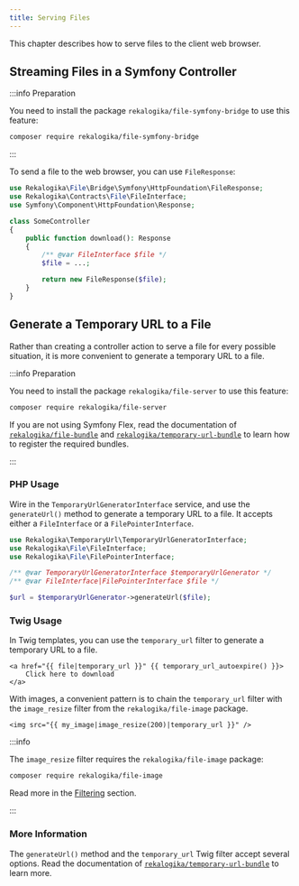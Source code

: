 ```yaml
---
title: Serving Files
---
```


This chapter describes how to serve files to the client web browser.

## Streaming Files in a Symfony Controller

:::info Preparation

You need to install the package `rekalogika/file-symfony-bridge` to use this
feature:

```bash
composer require rekalogika/file-symfony-bridge
```

:::

To send a file to the web browser, you can use `FileResponse`:

```php
use Rekalogika\File\Bridge\Symfony\HttpFoundation\FileResponse;
use Rekalogika\Contracts\File\FileInterface;
use Symfony\Component\HttpFoundation\Response;

class SomeController
{
    public function download(): Response
    {
        /** @var FileInterface $file */
        $file = ...;

        return new FileResponse($file);
    }
}
```

## Generate a Temporary URL to a File

Rather than creating a controller action to serve a file for every possible
situation, it is more convenient to generate a temporary URL to a file.

:::info Preparation

You need to install the package `rekalogika/file-server` to use this feature:

```bash
composer require rekalogika/file-server
```

If you are not using Symfony Flex, read the documentation of
[`rekalogika/file-bundle`](../file-bundle/installation) and [`rekalogika/temporary-url-bundle`](../temporary-url-bundle) to
learn how to register the required bundles.

:::

### PHP Usage

Wire in the `TemporaryUrlGeneratorInterface` service, and use the
`generateUrl()` method to generate a temporary URL to a file. It accepts either
a `FileInterface` or a `FilePointerInterface`.

```php
use Rekalogika\TemporaryUrl\TemporaryUrlGeneratorInterface;
use Rekalogika\File\FileInterface;
use Rekalogika\File\FilePointerInterface;

/** @var TemporaryUrlGeneratorInterface $temporaryUrlGenerator */
/** @var FileInterface|FilePointerInterface $file */

$url = $temporaryUrlGenerator->generateUrl($file);
```

### Twig Usage

In Twig templates, you can use the `temporary_url` filter to generate a
temporary URL to a file.

```twig
<a href="{{ file|temporary_url }}" {{ temporary_url_autoexpire() }}>
    Click here to download
</a>
```

With images, a convenient pattern is to chain the `temporary_url` filter with
the `image_resize` filter from the `rekalogika/file-image` package.

```twig
<img src="{{ my_image|image_resize(200)|temporary_url }}" />
```

:::info

The `image_resize` filter requires the `rekalogika/file-image` package:

```bash
composer require rekalogika/file-image
```

Read more in the [Filtering](filtering) section.

:::

### More Information

The `generateUrl()` method and the `temporary_url` Twig filter accept several
options. Read the documentation of [`rekalogika/temporary-url-bundle`](../temporary-url-bundle) to
learn more.
